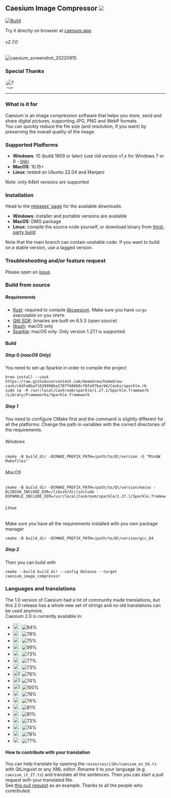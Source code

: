 ## Caesium Image Compressor  [![](https://img.shields.io/static/v1?label=Sponsor&message=%E2%9D%A4&logo=GitHub&color=%23fe8e86)](https://github.com/sponsors/Lymphatus)

[![Build](https://github.com/Lymphatus/caesium-image-compressor/actions/workflows/build-qt.yml/badge.svg)](https://github.com/Lymphatus/caesium-image-compressor/actions/workflows/build-qt.yml)

Try it directly on browser at [caesium.app](https://caesium.app)

###### v2.7.0

![caesium_screenshot_20220915](https://user-images.githubusercontent.com/12133996/190349051-6baebec3-9937-4047-8670-fb025c6c4869.PNG)

### Special Thanks
<a href="https://github.com/7eventech77"><img src="https://github.com/7eventech77.png" width="30px" alt="7eventech77" style="border-radius: 100%;" /></a>

----------
### What is it for
Caesium is an image compression software that helps you store, send and share digital pictures, supporting JPG, PNG and WebP formats.  
You can quickly reduce the file size (and resolution, if you want) by preserving the overall quality of the image.

### Supported Platforms
- **Windows**: 10 (build 1809 or later) (use old version v1.x for Windows 7 or 8 - [link](https://www.fosshub.com/Caesium-Image-Compressor-old.html))
- **MacOS**: 10.15+
- **Linux**: tested on Ubuntu 22.04 and Manjaro

Note: only 64bit versions are supported

### Installation
Head to the [releases' page](https://github.com/Lymphatus/caesium-image-compressor/releases) for the available downloads.
- **Windows**: installer and portable versions are available
- **MacOS**: DMG package
- **Linux**: compile the source code yourself, or download binary from [third-party build](https://github.com/larygwil/caesium-image-compressor/releases)

Note that the main branch can contain unstable code. If you want to build on a stable version, use a tagged version.

### Troubleshooting and/or feature request
Please open an [issue](https://github.com/Lymphatus/caesium-image-compressor/issues).

### Build from source
##### Requirements
- [Rust](https://www.rust-lang.org/tools/install): required to compile [libcaesium](https://github.com/Lymphatus/libcaesium). Make sure you have `cargo` executable on you `$PATH`
- [Qt6 SDK](https://www.qt.io/download/): binaries are built on 6.5.3 (open source)
- [libssh](https://www.libssh.org/): macOS only
- [Sparkle](https://sparkle-project.org/): macOS only. Only version 1.27.1 is supported.

#### Build
##### Step 0 (macOS Only)
You need to set up Sparkle in order to compile the project
```
brew install --cask https://raw.githubusercontent.com/Homebrew/homebrew-cask/c6dfe6baf1639998ba1707f68668cf8fa97bac9d/Casks/sparkle.rb
sudo cp -R /usr/local/Caskroom/sparkle/1.27.1/Sparkle.framework /Library/Frameworks/Sparkle.framework
```
##### Step 1
You need to configure CMake first and the command is slightly different for all the platforms:
Change the path in variables with the correct directories of the requirements.
###### Windows
```
cmake -B build_dir -DCMAKE_PREFIX_PATH=/path/to/Qt/version -G "MinGW Makefiles"
```
###### MacOS
```
cmake -B build_dir -DCMAKE_PREFIX_PATH=/path/to/Qt/version/macos -DLIBSSH_INCLUDE_DIR=/libssh/dir/include -DSPARKLE_INCLUDE_DIR=/usr/local/Caskroom/sparkle/1.27.1/Sparkle.framework/Versions/Current/Headers
```
###### Linux
Make sure you have all the requirements installed with you own package manager
```
cmake -B build_dir -DCMAKE_PREFIX_PATH=/path/to/Qt/version/gcc_64
```
##### Step 2
Then you can build with
```
cmake --build build_dir --config Release --target caesium_image_compressor
```

### Languages and translations
The 1.0 version of Caesium had a lot of community made translations, but this 2.0 release has a whole new set of strings and no old translations can be used anymore.   
Caesium 2.0 is currently available in:
- <img src="https://flagcdn.com/48x36/eg.png" width="24" height="18" alt="EG"> ![64%](https://progress-bar.dev/64/?title=ar_EG)
- <img src="https://flagcdn.com/48x36/de.png" width="24" height="18" alt="DE"> ![78%](https://progress-bar.dev/78/?title=de_DE)
- <img src="https://flagcdn.com/48x36/gr.png" width="24" height="18" alt="GR"> ![75%](https://progress-bar.dev/75/?title=el_GR)
- <img src="https://flagcdn.com/48x36/us.png" width="24" height="18" alt="US"> ![99%](https://progress-bar.dev/99/?title=en_US)
- <img src="https://flagcdn.com/48x36/es.png" width="24" height="18" alt="ES"> ![73%](https://progress-bar.dev/73/?title=es_ES)
- <img src="https://flagcdn.com/48x36/fi.png" width="24" height="18" alt="FI"> ![77%](https://progress-bar.dev/77/?title=fi_FI)
- <img src="https://flagcdn.com/48x36/fr.png" width="24" height="18" alt="FR"> ![73%](https://progress-bar.dev/73/?title=fr_FR)
- <img src="https://flagcdn.com/48x36/in.png" width="24" height="18" alt="IN"> ![76%](https://progress-bar.dev/76/?title=hi_IN)
- <img src="https://flagcdn.com/48x36/id.png" width="24" height="18" alt="ID"> ![74%](https://progress-bar.dev/74/?title=id_ID)
- <img src="https://flagcdn.com/48x36/it.png" width="24" height="18" alt="IT"> ![100%](https://progress-bar.dev/100/?title=it_IT)
- <img src="https://flagcdn.com/48x36/jp.png" width="24" height="18" alt="JP"> ![78%](https://progress-bar.dev/78/?title=ja_JP)
- <img src="https://flagcdn.com/48x36/pl.png" width="24" height="18" alt="PL"> ![74%](https://progress-bar.dev/74/?title=pl_PL)
- <img src="https://flagcdn.com/48x36/br.png" width="24" height="18" alt="BR"> ![81%](https://progress-bar.dev/81/?title=pt_BR)
- <img src="https://flagcdn.com/48x36/ru.png" width="24" height="18" alt="RU"> ![81%](https://progress-bar.dev/81/?title=ru_RU)
- <img src="https://flagcdn.com/48x36/sk.png" width="24" height="18" alt="SK"> ![73%](https://progress-bar.dev/73/?title=sk_SK)
- <img src="https://flagcdn.com/48x36/tr.png" width="24" height="18" alt="TR"> ![74%](https://progress-bar.dev/74/?title=tr_TR)
- <img src="https://flagcdn.com/48x36/cn.png" width="24" height="18" alt="CN"> ![78%](https://progress-bar.dev/78/?title=zh_CN)
- <img src="https://flagcdn.com/48x36/tw.png" width="24" height="18" alt="TW"> ![77%](https://progress-bar.dev/77/?title=zh_TW)


#### How to contribute with your translation
You can help translate by opening the `resources/i18n/caesium_en_US.ts` with QtLinguist or any XML editor. Rename it to your language (e.g. `caesium_it_IT.ts`) and translate all the sentences. Then you can start a pull request with your translated file.  
See [this pull request](https://github.com/Lymphatus/caesium-image-compressor/pull/106) as an example.
Thanks to all the people who contributed.
